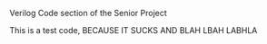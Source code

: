 Verilog Code section of the Senior Project


This is a test code, BECAUSE IT SUCKS AND BLAH LBAH LABHLA